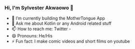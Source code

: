 ### Hi, I'm Sylvester Akwaowo 👋


- 🔭 I’m currently building the MotherTongue App
- 💬 Ask me about Kotlin or any Android related stuff
- 📫 How to reach me: Twitter - 
- 😄 Pronouns: He/His
- ⚡ Fun fact: I make comic videos and short films on youtube

